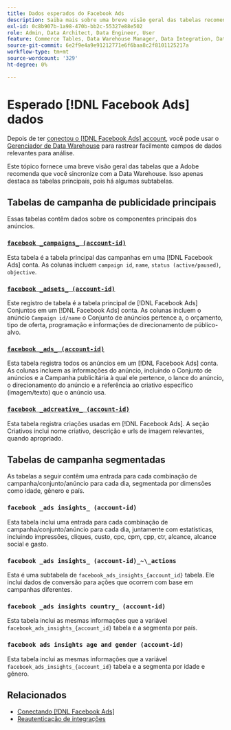 ```yaml
---
title: Dados esperados do Facebook Ads
description: Saiba mais sobre uma breve visão geral das tabelas recomendadas para sincronização com a Data Warehouse
exl-id: 0c8b907b-1a98-470b-bb2c-55327e88e502
role: Admin, Data Architect, Data Engineer, User
feature: Commerce Tables, Data Warehouse Manager, Data Integration, Data Import/Export
source-git-commit: 6e2f9e4a9e91212771e6f6baa8c2f8101125217a
workflow-type: tm+mt
source-wordcount: '329'
ht-degree: 0%

---
```


# Esperado [!DNL Facebook Ads] dados

Depois de ter [conectou o [!DNL Facebook Ads] account](../integrations/facebook-ads.md), você pode usar o [Gerenciador de Data Warehouse](../../../data-analyst/data-warehouse-mgr/tour-dwm.md) para rastrear facilmente campos de dados relevantes para análise.

Este tópico fornece uma breve visão geral das tabelas que a Adobe recomenda que você sincronize com a Data Warehouse. Isso apenas destaca as tabelas principais, pois há algumas subtabelas.

## Tabelas de campanha de publicidade principais

Essas tabelas contêm dados sobre os componentes principais dos anúncios.

### [`facebook _campaigns_ (account-id)`](https://developers.facebook.com/docs/marketing-api/reference/ad-campaign-group)

Esta tabela é a tabela principal das campanhas em uma [!DNL Facebook Ads] conta. As colunas incluem `campaign id`, `name`, `status (active/paused)`, `objective`.

### [`facebook _adsets_ (account-id)`](https://developers.facebook.com/docs/marketing-api/reference/ad-campaign)

Este registro de tabela é a tabela principal de [!DNL Facebook Ads] Conjuntos em um [!DNL Facebook Ads] conta. As colunas incluem o anúncio `Campaign id/name` o Conjunto de anúncios pertence a, o orçamento, tipo de oferta, programação e informações de direcionamento de público-alvo.

### [`facebook _ads_ (account-id)`](https://developers.facebook.com/docs/marketing-api/reference/adgroup)

Esta tabela registra todos os anúncios em um [!DNL Facebook Ads] conta. As colunas incluem as informações do anúncio, incluindo o Conjunto de anúncios e a Campanha publicitária à qual ele pertence, o lance do anúncio, o direcionamento do anúncio e a referência ao criativo específico (imagem/texto) que o anúncio usa.

### [`facebook _adcreative_ (account-id)`](https://developers.facebook.com/docs/marketing-api/reference/ad-creative)

Esta tabela registra criações usadas em [!DNL Facebook Ads]. A seção Criativos inclui nome criativo, descrição e urls de imagem relevantes, quando apropriado.

## Tabelas de campanha segmentadas

As tabelas a seguir contêm uma entrada para cada combinação de campanha/conjunto/anúncio para cada dia, segmentada por dimensões como idade, gênero e país.

### `facebook _ads insights_ (account-id)`

Esta tabela inclui uma entrada para cada combinação de campanha/conjunto/anúncio para cada dia, juntamente com estatísticas, incluindo impressões, cliques, custo, cpc, cpm, cpp, ctr, alcance, alcance social e gasto.

### `facebook _ads insights_ (account-id)_~\_actions`

Esta é uma subtabela de `facebook_ads_insights_{account_id}` tabela. Ele inclui dados de conversão para ações que ocorrem com base em campanhas diferentes.

### `facebook _ads insights country_ (account-id)`

Esta tabela inclui as mesmas informações que a variável `facebook_ads_insights_{account_id}` tabela e a segmenta por país.

### `facebook ads insights age and gender (account-id)`

Esta tabela inclui as mesmas informações que a variável `facebook_ads_insights_{account_id}` tabela e a segmenta por idade e gênero.

## Relacionados

* [Conectando [!DNL Facebook Ads]](../integrations/facebook-ads.md)
* [Reautenticação de integrações](https://experienceleague.adobe.com/docs/commerce-knowledge-base/kb/how-to/mbi-reauthenticating-integrations.html)
